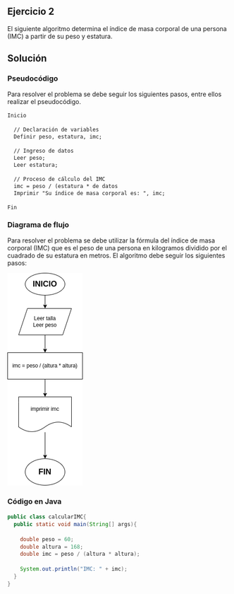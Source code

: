 ## Ejercicio 2

El siguiente algoritmo determina el índice de masa corporal de una persona (IMC) a partir de su peso y estatura.

## Solución

### Pseudocódigo

Para resolver el problema se debe seguir los siguientes pasos, entre ellos realizar el pseudocódigo.

```plaintext
Inicio

  // Declaración de variables
  Definir peso, estatura, imc;

  // Ingreso de datos
  Leer peso;
  Leer estatura;

  // Proceso de cálculo del IMC
  imc = peso / (estatura * de datos
  Imprimir "Su índice de masa corporal es: ", imc;

Fin
```

### Diagrama de flujo

Para resolver el problema se debe utilizar la fórmula del índice de masa corporal (IMC) que es el peso de una persona en kilogramos dividido por el cuadrado de su estatura en metros. El algoritmo debe seguir los siguientes pasos:

![Diagrama de flujo](https://github.com/PierreLogs/ejercicio2-java/blob/main/Diagrama2.png)

### Código en Java

```java
public class calcularIMC{
  public static void main(String[] args){

    double peso = 60;
    double altura = 168;
    double imc = peso / (altura * altura);

    System.out.println("IMC: " + imc);
  }
}
```
